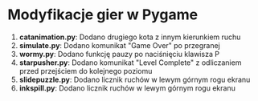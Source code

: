 # Modyfikacje gier w Pygame


1. **catanimation.py**: Dodano drugiego kota z innym kierunkiem ruchu
2. **simulate.py**: Dodano komunikat "Game Over" po przegranej
3. **wormy.py**: Dodano funkcję pauzy po naciśnięciu klawisza P
4. **starpusher.py**: Dodano komunikat "Level Complete" z odliczaniem przed przejściem do kolejnego poziomu
5. **slidepuzzle.py**: Dodano licznik ruchów w lewym górnym rogu ekranu
6. **inkspill.py**: Dodano licznik ruchów w lewym górnym rogu ekranu

